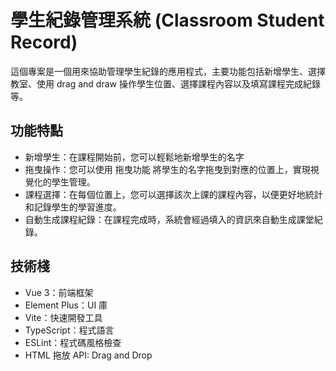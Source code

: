 # 學生紀錄管理系統 (Classroom Student Record)

這個專案是一個用來協助管理學生紀錄的應用程式，主要功能包括新增學生、選擇教室、使用 drag and draw 操作學生位置、選擇課程內容以及填寫課程完成紀錄等。

## 功能特點

- 新增學生：在課程開始前，您可以輕鬆地新增學生的名字
- 拖曳操作：您可以使用 拖曳功能 將學生的名字拖曳到對應的位置上，實現視覺化的學生管理。
- 課程選擇：在每個位置上，您可以選擇該次上課的課程內容，以便更好地統計和記錄學生的學習進度。
- 自動生成課程紀錄：在課程完成時，系統會經過填入的資訊來自動生成課堂紀錄。

## 技術棧

- Vue 3：前端框架
- Element Plus：UI 庫
- Vite：快速開發工具
- TypeScript：程式語言
- ESLint：程式碼風格檢查
- HTML 拖放 API: Drag and Drop